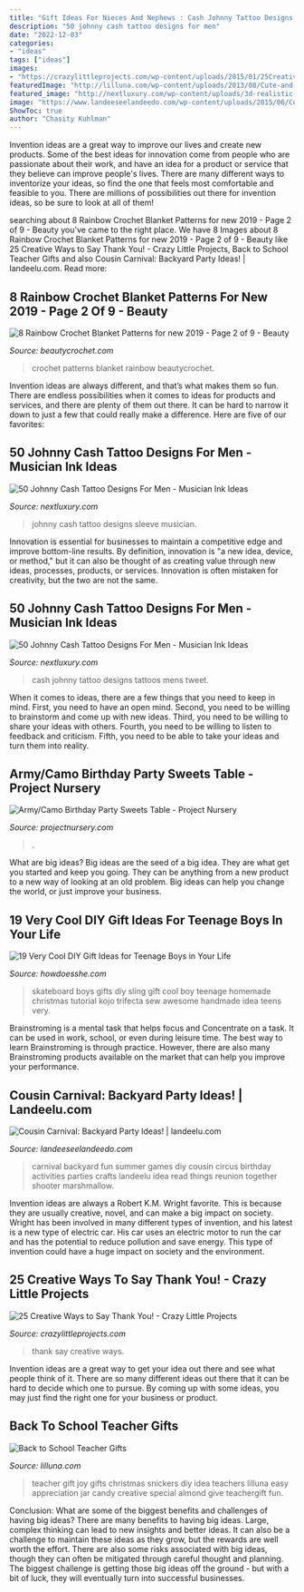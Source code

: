 ```yaml
---
title: "Gift Ideas For Nieces And Nephews : Cash Johnny Tattoo Designs Tattoos Mens Tweet"
description: "50 johnny cash tattoo designs for men"
date: "2022-12-03"
categories:
- "ideas"
tags: ["ideas"]
images:
- "https://crazylittleprojects.com/wp-content/uploads/2015/01/25CreativeWaystoSayThankYou.jpg"
featuredImage: "http://lilluna.com/wp-content/uploads/2013/08/Cute-and-Easy-Snickers-and-Joy-Teacher-Gift-on-lilluna.com-teachergift.jpg"
featured_image: "http://nextluxury.com/wp-content/uploads/3d-realistic-half-sleeve-johnny-cash-tattoo-designs-for-guys.jpg"
image: "https://www.landeeseelandeedo.com/wp-content/uploads/2015/06/Cousin-Carnival.jpg"
ShowToc: true
author: "Chasity Kuhlman"
---
```



Invention ideas are a great way to improve our lives and create new products. Some of the best ideas for innovation come from people who are passionate about their work, and have an idea for a product or service that they believe can improve people's lives. There are many different ways to inventorize your ideas, so find the one that feels most comfortable and feasible to you. There are millions of possibilities out there for invention ideas, so be sure to look at all of them!

	

		
searching about 8 Rainbow Crochet Blanket Patterns for new 2019 - Page 2 of 9 - Beauty you've came to the right place. We have 8 Images about 8 Rainbow Crochet Blanket Patterns for new 2019 - Page 2 of 9 - Beauty like 25 Creative Ways to Say Thank You! - Crazy Little Projects, Back to School Teacher Gifts and also Cousin Carnival: Backyard Party Ideas! | landeelu.com. Read more:
		
    
## 8 Rainbow Crochet Blanket Patterns For New 2019 - Page 2 Of 9 - Beauty

<img loading=lazy src="https://www.beautycrochet.com/wp-content/uploads/2018/11/jennpoort_42938833_485399071952038_7641674037999565282_n.jpg" onerror="this.onerror=null;this.src='https://tse4.mm.bing.net/th?id=OIP.5J8wuDhhBVYcSs2RTvBIDgHaHa&amp;pid=15.1';" alt="8 Rainbow Crochet Blanket Patterns for new 2019 - Page 2 of 9 - Beauty">

_Source: beautycrochet.com_

>crochet patterns blanket rainbow beautycrochet. 

	

Invention ideas are always different, and that’s what makes them so fun. There are endless possibilities when it comes to ideas for products and services, and there are plenty of them out there. It can be hard to narrow it down to just a few that could really make a difference. Here are five of our favorites: 

    
## 50 Johnny Cash Tattoo Designs For Men - Musician Ink Ideas

<img loading=lazy src="http://nextluxury.com/wp-content/uploads/3d-realistic-half-sleeve-johnny-cash-tattoo-designs-for-guys.jpg" onerror="this.onerror=null;this.src='https://tse4.mm.bing.net/th?id=OIP.xMlGTQcgI-rf8sIh1bSugwHaI2&amp;pid=15.1';" alt="50 Johnny Cash Tattoo Designs For Men - Musician Ink Ideas">

_Source: nextluxury.com_

>johnny cash tattoo designs sleeve musician. 

	

Innovation is essential for businesses to maintain a competitive edge and improve bottom-line results. By definition, innovation is "a new idea, device, or method," but it can also be thought of as creating value through new ideas, processes, products, or services. Innovation is often mistaken for creativity, but the two are not the same.

    
## 50 Johnny Cash Tattoo Designs For Men - Musician Ink Ideas

<img loading=lazy src="http://nextluxury.com/wp-content/uploads/unique-mens-johnny-cash-tattoos-on-upper-chest.jpg" onerror="this.onerror=null;this.src='https://tse2.mm.bing.net/th?id=OIP.Do2Bt2nBa839FWjRG2NWvQHaHa&amp;pid=15.1';" alt="50 Johnny Cash Tattoo Designs For Men - Musician Ink Ideas">

_Source: nextluxury.com_

>cash johnny tattoo designs tattoos mens tweet. 

	

When it comes to ideas, there are a few things that you need to keep in mind. First, you need to have an open mind. Second, you need to be willing to brainstorm and come up with new ideas. Third, you need to be willing to share your ideas with others. Fourth, you need to be willing to listen to feedback and criticism. Fifth, you need to be able to take your ideas and turn them into reality.

    
## Army/Camo Birthday Party Sweets Table - Project Nursery

<img loading=lazy src="https://projectnursery.com/wp-content/uploads/2011/11/IMG_28011.jpg" onerror="this.onerror=null;this.src='https://tse1.mm.bing.net/th?id=OIP.3nW87_V67A9yT81-BVeLPwHaE8&amp;pid=15.1';" alt="Army/Camo Birthday Party Sweets Table - Project Nursery">

_Source: projectnursery.com_

>. 

	

What are big ideas?
Big ideas are the seed of a big idea. They are what get you started and keep you going. They can be anything from a new product to a new way of looking at an old problem. Big ideas can help you change the world, or just improve your business.

    
## 19 Very Cool DIY Gift Ideas For Teenage Boys In Your Life

<img loading=lazy src="https://howdoesshe.com/wp-content/uploads/2014/11/a1-300x450.jpg" onerror="this.onerror=null;this.src='https://tse4.mm.bing.net/th?id=OIP.YrCvcpqz4DTkLMFHTU5YGQAAAA&amp;pid=15.1';" alt="19 Very Cool DIY Gift Ideas for Teenage Boys in Your Life">

_Source: howdoesshe.com_

>skateboard boys gifts diy sling gift cool boy teenage homemade christmas tutorial kojo trifecta sew awesome handmade idea teens very. 

	

Brainstroming is a mental task that helps focus and Concentrate on a task. It can be used in work, school, or even during leisure time. The best way to learn Brainstroming is through practice. However, there are also many Brainstroming products available on the market that can help you improve your performance.

    
## Cousin Carnival: Backyard Party Ideas! | Landeelu.com

<img loading=lazy src="https://www.landeeseelandeedo.com/wp-content/uploads/2015/06/Cousin-Carnival.jpg" onerror="this.onerror=null;this.src='https://tse1.mm.bing.net/th?id=OIP.O56qDWSBALzZcHRQz9hs-wHaOT&amp;pid=15.1';" alt="Cousin Carnival: Backyard Party Ideas! | landeelu.com">

_Source: landeeseelandeedo.com_

>carnival backyard fun summer games diy cousin circus birthday activities parties crafts landeelu idea read things reunion together shooter marshmallow. 

	

Invention ideas are always a Robert K.M. Wright favorite. This is because they are usually creative, novel, and can make a big impact on society. Wright has been involved in many different types of invention, and his latest is a new type of electric car. His car uses an electric motor to run the car and has the potential to reduce pollution and save energy. This type of invention could have a huge impact on society and the environment.

    
## 25 Creative Ways To Say Thank You! - Crazy Little Projects

<img loading=lazy src="https://crazylittleprojects.com/wp-content/uploads/2015/01/25CreativeWaystoSayThankYou.jpg" onerror="this.onerror=null;this.src='https://tse1.mm.bing.net/th?id=OIP.zbblyE2abNeyfj5PCUWu5gHaWO&amp;pid=15.1';" alt="25 Creative Ways to Say Thank You! - Crazy Little Projects">

_Source: crazylittleprojects.com_

>thank say creative ways. 

	

Invention ideas are a great way to get your idea out there and see what people think of it. There are so many different ideas out there that it can be hard to decide which one to pursue. By coming up with some ideas, you may just find the right one for your business or product.

    
## Back To School Teacher Gifts

<img loading=lazy src="http://lilluna.com/wp-content/uploads/2013/08/Cute-and-Easy-Snickers-and-Joy-Teacher-Gift-on-lilluna.com-teachergift.jpg" onerror="this.onerror=null;this.src='https://tse4.mm.bing.net/th?id=OIP.zXdajaIYpyVhmtJqYScEogHaLH&amp;pid=15.1';" alt="Back to School Teacher Gifts">

_Source: lilluna.com_

>teacher gift joy gifts christmas snickers diy idea teachers lilluna easy appreciation jar candy creative special almond give teachergift fun. 

	

Conclusion: What are some of the biggest benefits and challenges of having big ideas?
There are many benefits to having big ideas. Large, complex thinking can lead to new insights and better ideas. It can also be a challenge to maintain these ideas as they grow, but the rewards are well worth the effort. There are also some risks associated with big ideas, though they can often be mitigated through careful thought and planning. The biggest challenge is getting those big ideas off the ground - but with a bit of luck, they will eventually turn into successful businesses.

